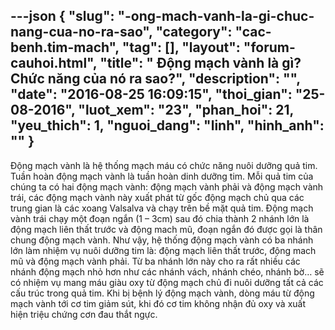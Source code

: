 ---json
{
    "slug": "-ong-mach-vanh-la-gi-chuc-nang-cua-no-ra-sao",
    "category": "cac-benh.tim-mach",
    "tag": [],
    "layout": "forum-cauhoi.html",
    "title": " Động mạch vành là gì? Chức năng của nó ra sao?",
    "description": "",
    "date": "2016-08-25 16:09:15",
    "thoi_gian": "25-08-2016",
    "luot_xem": "23",
    "phan_hoi": 21,
    "yeu_thich": 1,
    "nguoi_dang": "linh",
    "hinh_anh": ""
}
---
Động mạch vành là hệ thống mạch máu có chức năng nuôi dưỡng quả tim. Tuần hoàn động mạch vành là tuần hoàn dinh dưỡng tim. Mỗi quả tim của chúng ta có hai động mạch vành: động mạch vành phải và động mạch vành trái, các động mạch vành này xuất phát từ gốc động mạch chủ qua các trung gian là các xoang Valsalva và chạy trên bề mặt quả tim. Động mạch vành trái chạy một đoạn ngắn (1 – 3cm) sau đó chia thành 2 nhánh lớn là động mạch liên thất trước và động mach mũ, đoạn ngắn đó được gọi là thân chung động mạch vành. Như vậy, hệ thống động mạch vành có ba nhánh lớn làm nhiệm vụ nuôi dưỡng tim là: động mạch liên thất trước, động mach mũ và động mạch vành phải. Từ ba nhánh lớn này cho ra rất nhiều các nhánh động mạch nhỏ hơn như các nhánh vách, nhánh chéo, nhánh bờ… sẽ có nhiệm vụ mang máu giàu oxy từ động mạch chủ đi nuôi dưỡng tất cả các cấu trúc trong quả tim. Khi bị bệnh lý động mạch vành, dòng máu từ động mạch vành tới cơ tim giảm sút, khi đó cơ tim không nhận đủ oxy và xuất hiện triệu chứng cơn đau thắt ngực.